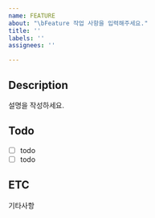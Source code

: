 ```yaml
---
name: FEATURE
about: "\bFeature 작업 사항을 입력해주세요."
title: ''
labels: ''
assignees: ''

---
```


## Description
설명을 작성하세요.

## Todo
- [ ] todo
- [ ] todo

## ETC
기타사항